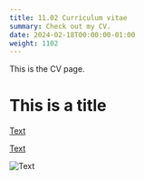 ```yaml
---
title: 11.02 Curriculum vitae
summary: Check out my CV.
date: 2024-02-18T00:00:00-01:00
weight: 1102
---
```


This is the CV page.

# This is a title

[Text](https://www.gohugo.io "Title")

[Text](/hobbies "Title")

![Text](https://gohugo.io/images/hugo-logo-wide.svg "Title")

